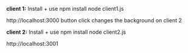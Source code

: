 <b>client 1:</b> Install + use
npm install
node client1.js

http://localhost:3000
button click changes the background on client 2


<b>client 2:</b> Install + use
npm install
node client2.js

http://localhost:3001
